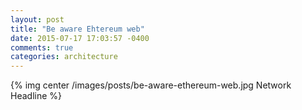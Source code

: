 ```yaml
---
layout: post
title: "Be aware Ehtereum web"
date: 2015-07-17 17:03:57 -0400
comments: true
categories: architecture
---
```

{% img center /images/posts/be-aware-ethereum-web.jpg Network Headline %}
